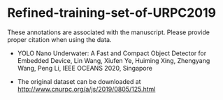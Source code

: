 # Refined-training-set-of-URPC2019
These annotations are associated with the manuscript. Please provide proper citation when using the data.
- YOLO Nano Underwater: A Fast and Compact Object Detector for Embedded Device, Lin Wang, Xiufen Ye, Huiming Xing, Zhengyang Wang, Peng Li, IEEE OCEANS 2020, Singapore


- The original dataset can be downloaded at http://www.cnurpc.org/a/js/2019/0805/125.html
